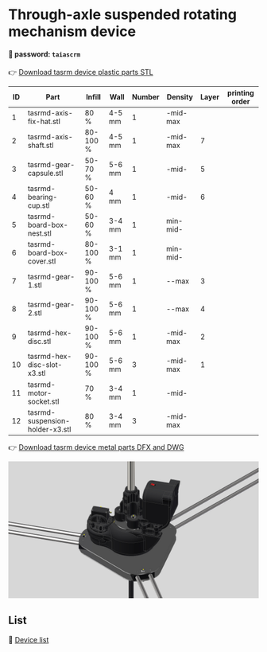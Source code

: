 # Through-axle suspended rotating mechanism device

#### 🔑 password: ``` taiascrm ```

👉 [Download tasrm device plastic parts STL](https://github.com/Toy-Artificial-Intelligence-lab/Axial-suspension-carousel-rotation-mechanism-device/blob/main/stl/tasrm-device-plastic-parts.zip)

| ID | Part | Infill  |  Wall   | Number |  Density | Layer | printing order  |   
| ------------- | ------------- | ------------- | ------------- | ------------- | ------------- | ------------- | ------------- | 
| 1 | tasrmd-axis-fix-hat.stl | 80 % | 4-5 mm | 1 | -mid-max  |  |  |
| 2 | tasrmd-axis-shaft.stl |  80-100 % | 4-5 mm | 1 | -mid-max  | 7  |  |
| 3 | tasrmd-gear-capsule.stl | 50-70 % | 5-6 mm  | 1 | -mid- | 5  |  |
| 4 | tasrmd-bearing-cup.stl | 50-60 % | 4 mm | 1 |  -mid-  | 6 |   |
| 5 | tasrmd-board-box-nest.stl | 50-60 % | 3-4 mm | 1  | min-mid-   |   |  |
| 6 | tasrmd-board-box-cover.stl | 80-100 % |  3-1 mm | 1 | min-mid- |   |    |
| 7 | tasrmd-gear-1.stl | 90-100 % |  5-6 mm | 1  | --max | 3  |    |
| 8 | tasrmd-gear-2.stl | 90-100 % |  5-6 mm |  1 | --max | 4  |    |
| 9 | tasrmd-hex-disc.stl | 90-100 % |  5-6 mm | 1 | -mid-max | 2  |    |
| 10 | tasrmd-hex-disc-slot-x3.stl | 90-100 % |  5-6 mm | 3 | -mid-max | 1 |    |
| 11 | tasrmd-motor-socket.stl | 70 % |  3-4 mm | 1 | -mid-   |   |    |
| 12 | tasrmd-suspension-holder-x3.stl | 80 % |  3-4 mm | 3 | -mid-max  |   |    |

👉 [Download tasrm device metal parts DFX and DWG](https://github.com/Toy-Artificial-Intelligence-lab/Axial-suspension-carousel-rotation-mechanism-device/blob/main/stl/tasrm-device-metal-part.zip)


 <img src="https://github.com/Toy-Artificial-Intelligence-lab/Axial-suspension-carousel-rotation-mechanism-device/blob/main/image/Through-axle-suspended-rotating-mechanism-device.jpg" width="800">  

 

## List

📌  [Device list](https://github.com/Toy-Artificial-Intelligence-lab/Axial-suspension-carousel-rotation-mechanism-device/blob/main/mdmu/device.md)

 
